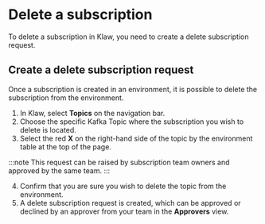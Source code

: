 # Delete a subscription

To delete a subscription in Klaw, you need to create a delete
subscription request.

## Create a delete subscription request

Once a subscription is created in an environment, it is possible to
delete the subscription from the environment.

1.  In Klaw, select **Topics** on the navigation bar.
2.  Choose the specific Kafka Topic where the subscription you wish to
    delete is located.
3.  Select the red **X** on the right-hand side of the topic by the
    environment table at the top of the page.

:::note
This request can be raised by subscription team owners and approved by
the same team.
:::

4.  Confirm that you are sure you wish to delete the topic from the
    environment.
5.  A delete subscription request is created, which can be approved or
    declined by an approver from your team in the **Approvers** view.
